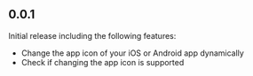 ## 0.0.1

Initial release including the following features:

- Change the app icon of your iOS or Android app dynamically
- Check if changing the app icon is supported
